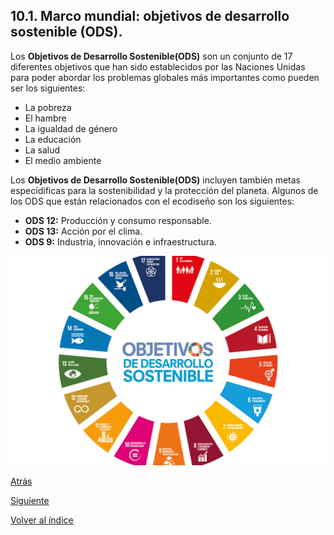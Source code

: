 ## 10.1. Marco mundial: objetivos de desarrollo sostenible (ODS).
Los **Objetivos de Desarrollo Sostenible(ODS)** son un conjunto de 17 diferentes objetivos que han sido establecidos por las Naciones Unidas para poder abordar los problemas globales más importantes como pueden ser los siguientes:

- La pobreza
- El hambre
- La igualdad de género
- La educación
- La salud
- El medio ambiente

Los **Objetivos de Desarrollo Sostenible(ODS)** incluyen también metas especídificas para la sostenibilidad y la protección del planeta.
Algunos de los ODS que están relacionados con el ecodiseño son los siguientes:

- **ODS 12:** Producción y consumo responsable.
- **ODS 13:** Acción por el clima.
- **ODS 9:** Industria, innovación e infraestructura.

![Objetivos de desarrollo sostenible imagen](/md_pisa3_6/img_pisa3_6_sanchezmigallon/Marco_mundial_objetivos.jpg)

[Atrás](/md_pisa3_6/10_capitulo10_ra4_pisa3_6_SanchezMigallon/10_NormativaAmbiental_sanchezmigallon.md)

[Siguiente](/md_pisa3_6/10_capitulo10_ra4_pisa3_6_SanchezMigallon/10.2_NormativaEuropea_sanchezmigallon.md)

[Volver al índice](/md_pisa3_6/img_pisa3_6_sanchezmigallon/indice_pisa3_6_sanchezmigallon.md)